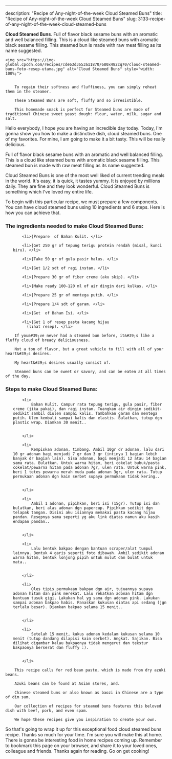 ---
description: "Recipe of Any-night-of-the-week Cloud Steamed Buns"
title: "Recipe of Any-night-of-the-week Cloud Steamed Buns"
slug: 3133-recipe-of-any-night-of-the-week-cloud-steamed-buns

<p>
	<strong>Cloud Steamed Buns</strong>. 
	Full of flavor black sesame buns with an aromatic and well balanced filling. This is a cloud like steamed buns with aromatic black sesame filling. This steamed bun is made with raw meat filling as its name suggested.
</p>
<p>
	
	<img src="https://img-global.cpcdn.com/recipes/cde63d3653a11870/680x482cq70/cloud-steamed-buns-foto-resep-utama.jpg" alt="Cloud Steamed Buns" style="width: 100%;">
	
	
		To regain their softness and fluffiness, you can simply reheat them in the steamer.
	
		These Steamed Buns are soft, fluffy and so irresistible.
	
		This homemade snack is perfect for Steamed buns are made of traditional Chinese sweet yeast dough: flour, water, milk, sugar and salt.
	
</p>
<p>
	Hello everybody, I hope you are having an incredible day today. Today, I'm gonna show you how to make a distinctive dish, cloud steamed buns. One of my favorites. For mine, I am going to make it a bit tasty. This will be really delicious.
</p>
	
<p>
	Full of flavor black sesame buns with an aromatic and well balanced filling. This is a cloud like steamed buns with aromatic black sesame filling. This steamed bun is made with raw meat filling as its name suggested.
</p>
<p>
	Cloud Steamed Buns is one of the most well liked of current trending meals in the world. It's easy, it is quick, it tastes yummy. It is enjoyed by millions daily. They are fine and they look wonderful. Cloud Steamed Buns is something which I've loved my entire life.
</p>

<p>
To begin with this particular recipe, we must prepare a few components. You can have cloud steamed buns using 10 ingredients and 6 steps. Here is how you can achieve that.
</p>

<h3>The ingredients needed to make Cloud Steamed Buns:</h3>

<ol>
	
		<li>{Prepare  of Bahan Kulit. </li>
	
		<li>{Get 250 gr of tepung terigu protein rendah (misal, kunci biru). </li>
	
		<li>{Take 50 gr of gula pasir halus. </li>
	
		<li>{Get 1/2 sdt of ragi instan. </li>
	
		<li>{Prepare 30 gr of fiber creme (aku skip). </li>
	
		<li>{Make ready 100-120 ml of air dingin dari kulkas. </li>
	
		<li>{Prepare 25 gr of mentega putih. </li>
	
		<li>{Prepare 1/4 sdt of garam. </li>
	
		<li>{Get  of Bahan Isi. </li>
	
		<li>{Get 1 of resep pasta kacang hijau
          (lihat resep). </li>
	
</ol>
<p>
	
		If you&#39;ve never had a steamed bun before, it&#39;s like a fluffy cloud of bready deliciousness.
	
		Not a ton of flavor, but a great vehicle to fill with all of your heart&#39;s desires.
	
		My heart&#39;s desires usually consist of.
	
		Steamed buns can be sweet or savory, and can be eaten at all times of the day.
	
</p>

<h3>Steps to make Cloud Steamed Buns:</h3>

<ol>
	
		<li>
			Bahan Kulit. Campur rata tepung terigu, gula pasir, fiber creme (jika pakai), dan ragi instan. Tuangkan air dingin sedikit-sedikit sambil diulen sampai kalis. Tambahkan garam dan mentega putih. Ulen kembali sampai kalis dan elastis. Bulatkan, tutup dgn plastic wrap. Diamkan 30 menit..
			
			
		</li>
	
		<li>
			Kempiskan adonan, timbang. Ambil 10gr dr adonan, lalu dari 10 gr adonan bagi menjadi 7 gr dan 3 gr (intinya 1 bagian lebih banyak dr bagian lain). Sisa adonan, bagi menjadi 12 atau 14 bagian sama rata. Bulatkan. Untuk warna hitam, beri cokelat bubuk/pasta cokelat/pewarna hitam pada adonan 7gr, ulen rata. Untuk warna pink, beri 1 tetes pewarna merah muda pada adonan 3gr, ulen rata. Tutup permukaan adonan dgn kain serbet supaya permukaan tidak kering..
			
			
		</li>
	
		<li>
			Ambil 1 adonan, pipihkan, beri isi (15gr). Tutup isi dan bulatkan, beri alas adonan dgn papercup. Pipihkan sedikit dgn telapak tangan. Disini aku isiannya memakai pasta kacang hijau pandan. Resepnya sama seperti yg aku link diatas namun aku kasih endapan pandan..
			
			
		</li>
	
		<li>
			Lalu bentuk bakpao dengan bantuan scraper/alat tumpul lainnya. Bentuk 4 garis seperti foto dibawah. Ambil sedikit adonan warna hitam, bentuk lonjong pipih untuk mulut dan bulat untuk mata..
			
			
		</li>
	
		<li>
			Oles tipis permukaan bakpao dgn air, tujuannya supaya adonan hitam dan pink merekat. Lalu rekatkan adonan hitam dgn bantuan tusuk gigi. Lakukan hal yg sama dgn adonan pink. Lakukan sampai adonan bakpao habis. Panaskan kukusan diatas api sedang (jgn terlalu besar). Diamkan bakpao selama 15 menit..
			
			
		</li>
	
		<li>
			Setelah 15 menit, kukus adonan kedalam kukusan selama 10 menit (tutup dandang dilapisi kain serbet). Angkat. Sajikan. Bisa dilihat digambar kalau bakpaonya tidak mengerut dan tekstur bakpaonya berserat dan fluffy :).
			
			
		</li>
	
</ol>

<p>
	
		This recipe calls for red bean paste, which is made from dry azuki beans.
	
		Azuki beans can be found at Asian stores, and.
	
		Chinese steamed buns or also known as baozi in Chinese are a type of dim sum.
	
		Our collection of recipes for steamed buns features this beloved dish with beef, pork, and even spam.
	
		We hope these recipes give you inspiration to create your own.
	
</p>

<p>
	So that's going to wrap it up for this exceptional food cloud steamed buns recipe. Thanks so much for your time. I'm sure you will make this at home. There is gonna be interesting food in home recipes coming up. Remember to bookmark this page on your browser, and share it to your loved ones, colleague and friends. Thanks again for reading. Go on get cooking!
</p>
